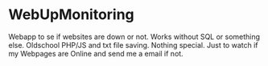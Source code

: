 # WebUpMonitoring
Webapp to se if websites are down or not. Works without SQL or something else. Oldschool PHP/JS and txt file saving. Nothing special. Just to watch if my Webpages are Online and send me a email if not.
